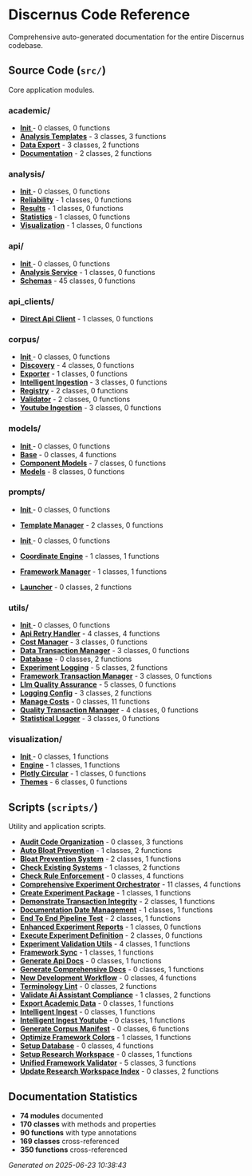 # Discernus Code Reference

Comprehensive auto-generated documentation for the entire Discernus codebase.

## Source Code (`src/`)

Core application modules.

### academic/

- **[  Init  ](src/academic/__init__.md)** - 0 classes, 0 functions
- **[Analysis Templates](src/academic/analysis_templates.md)** - 3 classes, 3 functions
- **[Data Export](src/academic/data_export.md)** - 3 classes, 2 functions
- **[Documentation](src/academic/documentation.md)** - 2 classes, 2 functions

### analysis/

- **[  Init  ](src/analysis/__init__.md)** - 0 classes, 0 functions
- **[Reliability](src/analysis/reliability.md)** - 1 classes, 0 functions
- **[Results](src/analysis/results.md)** - 1 classes, 0 functions
- **[Statistics](src/analysis/statistics.md)** - 1 classes, 0 functions
- **[Visualization](src/analysis/visualization.md)** - 1 classes, 0 functions

### api/

- **[  Init  ](src/api/__init__.md)** - 0 classes, 0 functions
- **[Analysis Service](src/api/analysis_service.md)** - 1 classes, 0 functions
- **[Schemas](src/api/schemas.md)** - 45 classes, 0 functions

### api_clients/

- **[Direct Api Client](src/api_clients/direct_api_client.md)** - 1 classes, 0 functions

### corpus/

- **[  Init  ](src/corpus/__init__.md)** - 0 classes, 0 functions
- **[Discovery](src/corpus/discovery.md)** - 4 classes, 0 functions
- **[Exporter](src/corpus/exporter.md)** - 1 classes, 0 functions
- **[Intelligent Ingestion](src/corpus/intelligent_ingestion.md)** - 3 classes, 0 functions
- **[Registry](src/corpus/registry.md)** - 2 classes, 0 functions
- **[Validator](src/corpus/validator.md)** - 2 classes, 0 functions
- **[Youtube Ingestion](src/corpus/youtube_ingestion.md)** - 3 classes, 0 functions

### models/

- **[  Init  ](src/models/__init__.md)** - 0 classes, 0 functions
- **[Base](src/models/base.md)** - 0 classes, 4 functions
- **[Component Models](src/models/component_models.md)** - 7 classes, 0 functions
- **[Models](src/models/models.md)** - 8 classes, 0 functions

### prompts/

- **[  Init  ](src/prompts/__init__.md)** - 0 classes, 0 functions
- **[Template Manager](src/prompts/template_manager.md)** - 2 classes, 0 functions

- **[  Init  ](src/__init__.md)** - 0 classes, 0 functions
- **[Coordinate Engine](src/coordinate_engine.md)** - 1 classes, 1 functions
- **[Framework Manager](src/framework_manager.md)** - 1 classes, 1 functions
- **[Launcher](src/launcher.md)** - 0 classes, 2 functions

### utils/

- **[  Init  ](src/utils/__init__.md)** - 0 classes, 0 functions
- **[Api Retry Handler](src/utils/api_retry_handler.md)** - 4 classes, 4 functions
- **[Cost Manager](src/utils/cost_manager.md)** - 3 classes, 0 functions
- **[Data Transaction Manager](src/utils/data_transaction_manager.md)** - 3 classes, 0 functions
- **[Database](src/utils/database.md)** - 0 classes, 2 functions
- **[Experiment Logging](src/utils/experiment_logging.md)** - 5 classes, 2 functions
- **[Framework Transaction Manager](src/utils/framework_transaction_manager.md)** - 3 classes, 0 functions
- **[Llm Quality Assurance](src/utils/llm_quality_assurance.md)** - 5 classes, 0 functions
- **[Logging Config](src/utils/logging_config.md)** - 3 classes, 2 functions
- **[Manage Costs](src/utils/manage_costs.md)** - 0 classes, 11 functions
- **[Quality Transaction Manager](src/utils/quality_transaction_manager.md)** - 4 classes, 0 functions
- **[Statistical Logger](src/utils/statistical_logger.md)** - 3 classes, 0 functions

### visualization/

- **[  Init  ](src/visualization/__init__.md)** - 0 classes, 1 functions
- **[Engine](src/visualization/engine.md)** - 1 classes, 1 functions
- **[Plotly Circular](src/visualization/plotly_circular.md)** - 1 classes, 0 functions
- **[Themes](src/visualization/themes.md)** - 6 classes, 0 functions

## Scripts (`scripts/`)

Utility and application scripts.

- **[Audit Code Organization](scripts/applications/audit_code_organization.md)** - 0 classes, 3 functions
- **[Auto Bloat Prevention](scripts/applications/auto_bloat_prevention.md)** - 1 classes, 2 functions
- **[Bloat Prevention System](scripts/applications/bloat_prevention_system.md)** - 2 classes, 1 functions
- **[Check Existing Systems](scripts/applications/check_existing_systems.md)** - 1 classes, 2 functions
- **[Check Rule Enforcement](scripts/applications/check_rule_enforcement.md)** - 0 classes, 4 functions
- **[Comprehensive Experiment Orchestrator](scripts/applications/comprehensive_experiment_orchestrator.md)** - 11 classes, 4 functions
- **[Create Experiment Package](scripts/applications/create_experiment_package.md)** - 1 classes, 1 functions
- **[Demonstrate Transaction Integrity](scripts/applications/demonstrate_transaction_integrity.md)** - 2 classes, 1 functions
- **[Documentation Date Management](scripts/applications/documentation_date_management.md)** - 1 classes, 1 functions
- **[End To End Pipeline Test](scripts/applications/end_to_end_pipeline_test.md)** - 2 classes, 1 functions
- **[Enhanced Experiment Reports](scripts/applications/enhanced_experiment_reports.md)** - 1 classes, 0 functions
- **[Execute Experiment Definition](scripts/applications/execute_experiment_definition.md)** - 2 classes, 0 functions
- **[Experiment Validation Utils](scripts/applications/experiment_validation_utils.md)** - 4 classes, 1 functions
- **[Framework Sync](scripts/applications/framework_sync.md)** - 1 classes, 1 functions
- **[Generate Api Docs](scripts/applications/generate_api_docs.md)** - 0 classes, 1 functions
- **[Generate Comprehensive Docs](scripts/applications/generate_comprehensive_docs.md)** - 0 classes, 1 functions
- **[New Development Workflow](scripts/applications/new_development_workflow.md)** - 0 classes, 4 functions
- **[Terminology Lint](scripts/applications/terminology_lint.md)** - 0 classes, 2 functions
- **[Validate Ai Assistant Compliance](scripts/applications/validate_ai_assistant_compliance.md)** - 1 classes, 2 functions
- **[Export Academic Data](scripts/cli/export_academic_data.md)** - 0 classes, 1 functions
- **[Intelligent Ingest](scripts/cli/intelligent_ingest.md)** - 0 classes, 1 functions
- **[Intelligent Ingest Youtube](scripts/cli/intelligent_ingest_youtube.md)** - 0 classes, 1 functions
- **[Generate Corpus Manifest](scripts/utilities/generate_corpus_manifest.md)** - 0 classes, 6 functions
- **[Optimize Framework Colors](scripts/utilities/optimize_framework_colors.md)** - 1 classes, 1 functions
- **[Setup Database](scripts/utilities/setup_database.md)** - 0 classes, 4 functions
- **[Setup Research Workspace](scripts/utilities/setup_research_workspace.md)** - 0 classes, 1 functions
- **[Unified Framework Validator](scripts/utilities/unified_framework_validator.md)** - 5 classes, 3 functions
- **[Update Research Workspace Index](scripts/utilities/update_research_workspace_index.md)** - 0 classes, 2 functions

## Documentation Statistics

- **74 modules** documented
- **170 classes** with methods and properties
- **90 functions** with type annotations
- **169 classes** cross-referenced
- **350 functions** cross-referenced

*Generated on 2025-06-23 10:38:43*